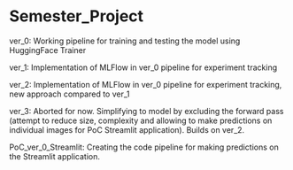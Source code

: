 # Semester_Project

ver_0: Working pipeline for training and testing the model using HuggingFace Trainer

ver_1: Implementation of MLFlow in ver_0 pipeline for experiment tracking

ver_2: Implementation of MLFlow in ver_0 pipeline for experiment tracking, new approach compared to ver_1

ver_3: Aborted for now. Simplifying to model by excluding the forward pass (attempt to reduce size, complexity and allowing to make predictions on individual images for PoC Streamlit application). Builds on ver_2.




PoC_ver_0_Streamlit: Creating the code pipeline for making predictions on the Streamlit application.
